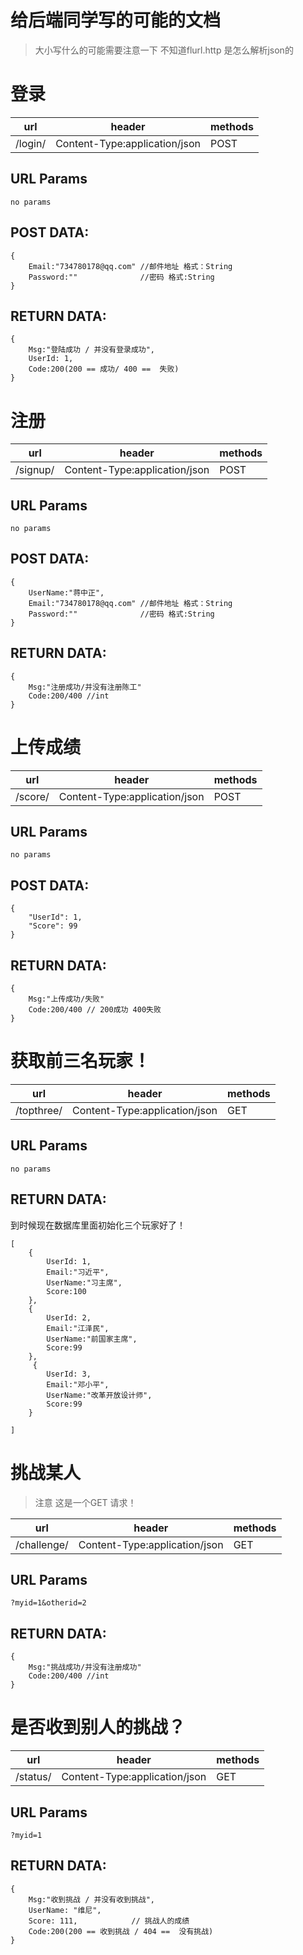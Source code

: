 # 给后端同学写的可能的文档

> 大小写什么的可能需要注意一下 不知道flurl.http 是怎么解析json的

# 登录
url| header | methods  
---|--------|-------- 
/login/ | Content-Type:application/json |  POST

## URL Params  
```
no params 
```

## POST DATA:  
```
{
    Email:"734780178@qq.com" //邮件地址 格式：String
    Password:""              //密码 格式:String
}

```

## RETURN DATA:  

```
{
    Msg:"登陆成功 / 并没有登录成功",
    UserId: 1,
    Code:200(200 == 成功/ 400 ==  失败)
}
```

# 注册
url| header | methods  
---|--------|-------- 
/signup/ | Content-Type:application/json |  POST

## URL Params  
```
no params 
```
## POST DATA:  
```
{
    UserName:"蒋中正",
    Email:"734780178@qq.com" //邮件地址 格式：String
    Password:""              //密码 格式:String
}

```


## RETURN DATA:  

```
{
    Msg:"注册成功/并没有注册陈工"  
    Code:200/400 //int
}

```

# 上传成绩
url| header | methods  
---|--------|-------- 
/score/ | Content-Type:application/json |  POST

## URL Params  
```
no params 
```
## POST DATA:  
```
{
    "UserId": 1,
    "Score": 99
}

```


## RETURN DATA:  

```
{
    Msg:"上传成功/失败"  
    Code:200/400 // 200成功 400失败
}

```

# 获取前三名玩家！


url| header | methods  
---|--------|-------- 
/topthree/ | Content-Type:application/json |  GET

## URL Params  
```
no params
```
## RETURN DATA:  

到时候现在数据库里面初始化三个玩家好了！
```
[
    {
        UserId: 1,
        Email:"习近平",
        UserName:"习主席",
        Score:100
    },
    {
        UserId: 2,
        Email:"江泽民",
        UserName:"前国家主席",
        Score:99
    },
     {
        UserId: 3,
        Email:"邓小平",
        UserName:"改革开放设计师",
        Score:99
    }
    
]
```


# 挑战某人

> 注意 这是一个GET 请求！

url| header | methods  
---|--------|-------- 
/challenge/ | Content-Type:application/json |  GET

## URL Params  
```
?myid=1&otherid=2
```
## RETURN DATA:  

```
{
    Msg:"挑战成功/并没有注册成功"  
    Code:200/400 //int
}

```

# 是否收到别人的挑战？


url| header | methods  
---|--------|-------- 
/status/ | Content-Type:application/json |  GET

## URL Params  
```
?myid=1
```
## RETURN DATA:  

```
{
    Msg:"收到挑战 / 并没有收到挑战",
    UserName: "维尼",
    Score: 111,            // 挑战人的成绩
    Code:200(200 == 收到挑战 / 404 ==  没有挑战)
}
```
